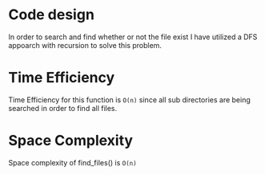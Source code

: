 # Code design 
In order to search and find whether or not the file exist I have utilized a DFS appoarch with recursion to solve this problem.
# Time Efficiency
Time Efficiency for this function is `O(n)` since all sub directories are being searched in order to find all files.
# Space Complexity
Space complexity of find_files() is `O(n)` 



